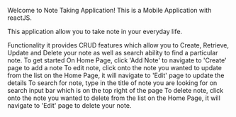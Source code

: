 Welcome to Note Taking Application!
This is a Mobile Application with reactJS.

This application allow you to take note in your everyday life.

Functionality
it provides CRUD features which allow you to Create, Retrieve, Update and Delete your note as well as search ability to find a particular note.
To get started
On Home Page, click 'Add Note' to navigate to 'Create' page to add a note
To edit note, click onto the note you wanted to update from the list on the Home Page, it will navigate to 'Edit' page to update the details
To search for note, type in the title of note you are looking for on search input bar which is on the top right of the page
To delete note, click onto the note you wanted to delete from the list on the Home Page, it will navigate to 'Edit' page to delete your note.